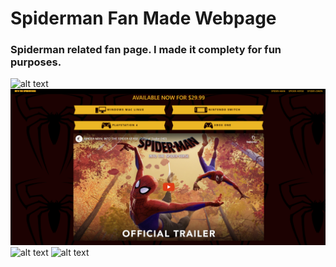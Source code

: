 # Spiderman Fan Made Webpage
### Spiderman related fan page. I made it complety for fun purposes.
![alt text]()
![alt text](spiderman-webpage-ss.png)
![alt text](spiderman-webpage-ss-2.png)
![alt text](spiderman-webpage-ss-3.png)
